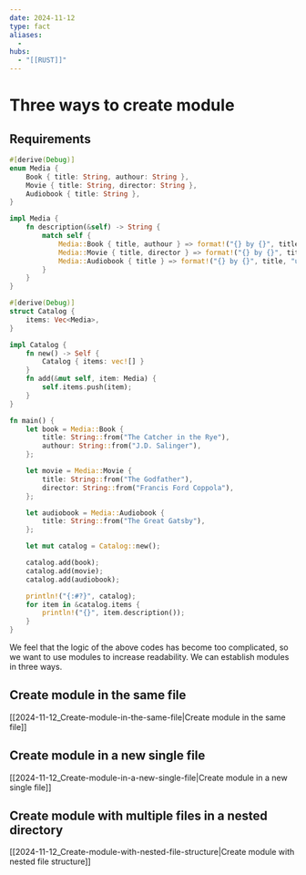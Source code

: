 ```yaml
---
date: 2024-11-12
type: fact
aliases:
  -
hubs:
  - "[[RUST]]"
---
```


# Three ways to create module

## Requirements

```rust
#[derive(Debug)]
enum Media {
    Book { title: String, authour: String },
    Movie { title: String, director: String },
    Audiobook { title: String },
}

impl Media {
    fn description(&self) -> String {
        match self {
            Media::Book { title, authour } => format!("{} by {}", title, authour),
            Media::Movie { title, director } => format!("{} by {}", title, director),
            Media::Audiobook { title } => format!("{} by {}", title, "unknown"),
        }
    }
}

#[derive(Debug)]
struct Catalog {
    items: Vec<Media>,
}

impl Catalog {
    fn new() -> Self {
        Catalog { items: vec![] }
    }
    fn add(&mut self, item: Media) {
        self.items.push(item);
    }
}

fn main() {
    let book = Media::Book {
        title: String::from("The Catcher in the Rye"),
        authour: String::from("J.D. Salinger"),
    };

    let movie = Media::Movie {
        title: String::from("The Godfather"),
        director: String::from("Francis Ford Coppola"),
    };

    let audiobook = Media::Audiobook {
        title: String::from("The Great Gatsby"),
    };

    let mut catalog = Catalog::new();

    catalog.add(book);
    catalog.add(movie);
    catalog.add(audiobook);

    println!("{:#?}", catalog);
    for item in &catalog.items {
        println!("{}", item.description());
    }
}
```

We feel that the logic of the above codes has become too complicated, so we want to use modules to increase readability. We can establish modules in three ways.


## Create module in the same file

[[2024-11-12_Create-module-in-the-same-file|Create module in the same file]]


## Create module in a new single file

[[2024-11-12_Create-module-in-a-new-single-file|Create module in a new single file]]


## Create module with multiple files in a nested directory

[[2024-11-12_Create-module-with-nested-file-structure|Create module with nested file structure]]
